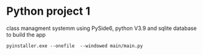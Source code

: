 # Python project 1
class managment systemm using PySide6, python V3.9 and sqlite database
to build the app
```
pyinstaller.exe --onefile  --windowed main/main.py  
```
